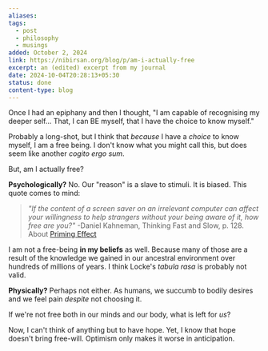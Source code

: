 ```yaml
---
aliases: 
tags:
  - post
  - philosophy
  - musings
added: October 2, 2024
link: https://nibirsan.org/blog/p/am-i-actually-free
excerpt: an (edited) excerpt from my journal
date: 2024-10-04T20:28:13+05:30
status: done
content-type: blog
---
```

Once I had an epiphany and then I thought, "I am capable of recognising my deeper self... That, I can BE myself, that I have the choice to know myself."

Probably a long-shot, but I think that *because* I have a *choice* to know myself, I am a free being. I don't know what you might call this, but does seem like another *cogito ergo sum*.

But, am I actually free? 

**Psychologically?** No. Our "reason" is a slave to stimuli. It is biased. This quote comes to mind:

>*"If the content of a screen saver on an irrelevant computer can affect your willingness to help strangers without your being aware of it, how free are you?"*
>-Daniel Kahneman, Thinking Fast and Slow, p. 128. About [Priming Effect](https://thedecisionlab.com/biases/priming)

I am not a free-being **in my beliefs** as well.
Because many of those are a result of the knowledge we gained in our ancestral environment over hundreds of millions of years. I think Locke's *tabula rasa* is probably not valid. 

**Physically?** Perhaps not either. As humans, we succumb to bodily  desires and we feel pain *despite* not choosing it.

If we're not free both in our minds and our body, what is left for *us*?

Now, I can't think of anything but to have hope. Yet, I know that hope doesn't bring free-will. Optimism only makes it worse in anticipation.
